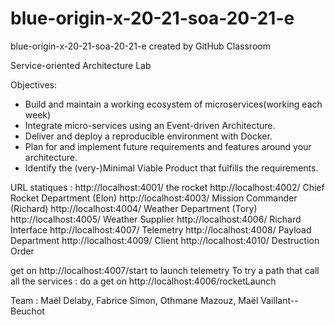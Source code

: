 # blue-origin-x-20-21-soa-20-21-e
blue-origin-x-20-21-soa-20-21-e created by GitHub Classroom

Service-oriented Architecture Lab

Objectives:
- Build and maintain a working ecosystem of microservices(working each week)
- Integrate micro-services using an Event-driven Architecture.
- Deliver and deploy a reproducible environment with Docker.
- Plan for and implement future requirements and features around your architecture.
- Identify the (very-)Minimal Viable Product that fulfills the requirements.

URL statiques :
http://localhost:4001/ the rocket
http://localhost:4002/ Chief Rocket Department (Elon)
http://localhost:4003/ Mission Commander (Richard)
http://localhost:4004/ Weather Department (Tory)
http://localhost:4005/ Weather Supplier
http://localhost:4006/ Richard Interface
http://localhost:4007/ Telemetry
http://localhost:4008/ Payload Department
http://localhost:4009/ Client
http://localhost:4010/ Destruction Order


get on http://localhost:4007/start to launch telemetry
To try a path that call all the services : do a get on http://localhost:4006/rocketLaunch

Team : Maël Delaby, Fabrice Simon, Othmane Mazouz, Maël Vaillant--Beuchot

